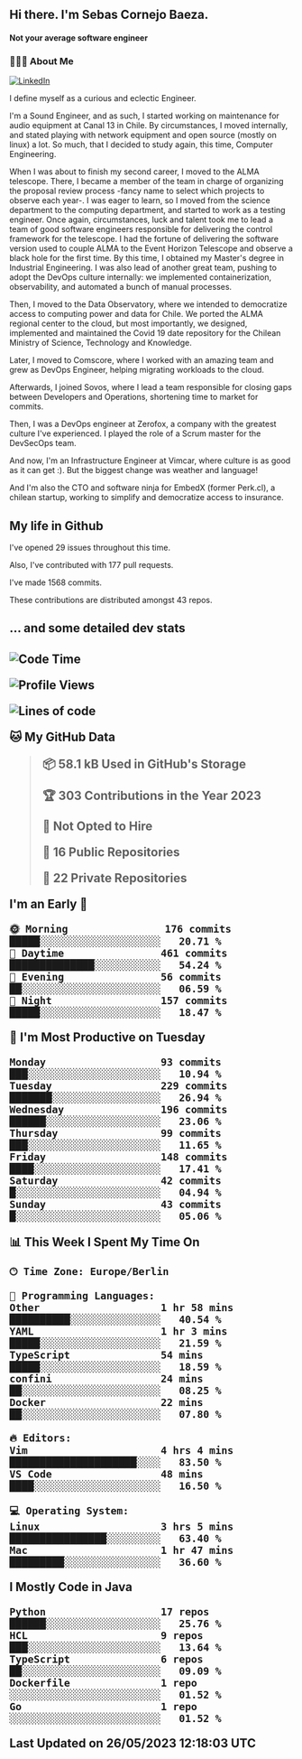 <h2> Hi there.  I'm Sebas Cornejo Baeza.</h2>
<h4> Not your average software engineer</h4>
<h3> 👨🏻‍💻 About Me </h3>
<a href="http://linkedin.com/in/sebastian-cornejo-baeza/"><img alt="LinkedIn" src="https://img.shields.io/badge/Sebas%20Cornejo%20-informational?style=appveyor&logo=linkedin"></a>


I define myself as a curious and eclectic Engineer.

I'm a Sound Engineer, and as such, I started working on maintenance for audio equipment at Canal 13 in Chile.
By circumstances, I moved internally, and stated playing with network equipment and open source (mostly on linux) 
a lot. So much, that I decided to study again, this time, Computer Engineering.

When I was about to finish my second career, I moved to the ALMA telescope. There, I became a member of the team
in charge of organizing the proposal review process -fancy name to select which projects to observe each year-. 
I was eager to learn, so I moved from the science department to the computing department, and started to work as 
a testing engineer. Once again, circumstances, luck and talent took me to lead a team of good software engineers 
responsible for delivering the control framework for the telescope. I had the fortune of delivering the software
version used to couple ALMA to the Event Horizon Telescope and observe a black hole for the first time.
By this time, I obtained my Master's degree in Industrial Engineering.
I was also lead of another great team, pushing to adopt the DevOps culture internally: we implemented containerization, observability, and automated a bunch of manual processes.

Then, I moved to the Data Observatory, where we intended to democratize access to computing power
and data for Chile. We ported the ALMA regional center to the cloud, but most importantly, we designed, implemented
and maintained the Covid 19 date repository for the Chilean Ministry of Science, Technology and Knowledge.

Later, I moved to Comscore, where I worked with an amazing team and grew as DevOps Engineer, helping migrating workloads to the cloud.

Afterwards, I joined Sovos, where I lead a team responsible for closing gaps between Developers and Operations, shortening time to market for commits.

Then, I was a DevOps engineer at Zerofox, a company with the greatest culture I've experienced. I played the role of a Scrum master for the DevSecOps team.

And now, I'm an Infrastructure Engineer at Vimcar, where culture is as good as it can get :). But the biggest change was weather and language!
 
And I'm also the CTO and software ninja for EmbedX (former Perk.cl), a chilean startup, working to simplify and democratize access to insurance.

<h2> My life in Github </h2>

I've opened 29 issues throughout this time.

Also, I've contributed with 177 pull requests.

I've made 1568 commits.

These contributions are distributed amongst 43 repos.

<h2>... and some detailed dev stats<h2>

<!--START_SECTION:waka-->
![Code Time](http://img.shields.io/badge/Code%20Time-352%20hrs%2049%20mins-blue)

![Profile Views](http://img.shields.io/badge/Profile%20Views-0-blue)

![Lines of code](https://img.shields.io/badge/From%20Hello%20World%20I%27ve%20Written-635.0%20thousand%20lines%20of%20code-blue)

**🐱 My GitHub Data** 

> 📦 58.1 kB Used in GitHub's Storage 
 > 
> 🏆 303 Contributions in the Year 2023
 > 
> 🚫 Not Opted to Hire
 > 
> 📜 16 Public Repositories 
 > 
> 🔑 22 Private Repositories 
 > 
**I'm an Early 🐤** 

```text
🌞 Morning                176 commits         █████░░░░░░░░░░░░░░░░░░░░   20.71 % 
🌆 Daytime                461 commits         ██████████████░░░░░░░░░░░   54.24 % 
🌃 Evening                56 commits          ██░░░░░░░░░░░░░░░░░░░░░░░   06.59 % 
🌙 Night                  157 commits         █████░░░░░░░░░░░░░░░░░░░░   18.47 % 
```
📅 **I'm Most Productive on Tuesday** 

```text
Monday                   93 commits          ███░░░░░░░░░░░░░░░░░░░░░░   10.94 % 
Tuesday                  229 commits         ███████░░░░░░░░░░░░░░░░░░   26.94 % 
Wednesday                196 commits         ██████░░░░░░░░░░░░░░░░░░░   23.06 % 
Thursday                 99 commits          ███░░░░░░░░░░░░░░░░░░░░░░   11.65 % 
Friday                   148 commits         ████░░░░░░░░░░░░░░░░░░░░░   17.41 % 
Saturday                 42 commits          █░░░░░░░░░░░░░░░░░░░░░░░░   04.94 % 
Sunday                   43 commits          █░░░░░░░░░░░░░░░░░░░░░░░░   05.06 % 
```


📊 **This Week I Spent My Time On** 

```text
🕑︎ Time Zone: Europe/Berlin

💬 Programming Languages: 
Other                    1 hr 58 mins        ██████████░░░░░░░░░░░░░░░   40.54 % 
YAML                     1 hr 3 mins         █████░░░░░░░░░░░░░░░░░░░░   21.59 % 
TypeScript               54 mins             █████░░░░░░░░░░░░░░░░░░░░   18.59 % 
confini                  24 mins             ██░░░░░░░░░░░░░░░░░░░░░░░   08.25 % 
Docker                   22 mins             ██░░░░░░░░░░░░░░░░░░░░░░░   07.80 % 

🔥 Editors: 
Vim                      4 hrs 4 mins        █████████████████████░░░░   83.50 % 
VS Code                  48 mins             ████░░░░░░░░░░░░░░░░░░░░░   16.50 % 

💻 Operating System: 
Linux                    3 hrs 5 mins        ████████████████░░░░░░░░░   63.40 % 
Mac                      1 hr 47 mins        █████████░░░░░░░░░░░░░░░░   36.60 % 
```

**I Mostly Code in Java** 

```text
Python                   17 repos            ██████░░░░░░░░░░░░░░░░░░░   25.76 % 
HCL                      9 repos             ███░░░░░░░░░░░░░░░░░░░░░░   13.64 % 
TypeScript               6 repos             ██░░░░░░░░░░░░░░░░░░░░░░░   09.09 % 
Dockerfile               1 repo              ░░░░░░░░░░░░░░░░░░░░░░░░░   01.52 % 
Go                       1 repo              ░░░░░░░░░░░░░░░░░░░░░░░░░   01.52 % 
```




 Last Updated on 26/05/2023 12:18:03 UTC
<!--END_SECTION:waka-->
